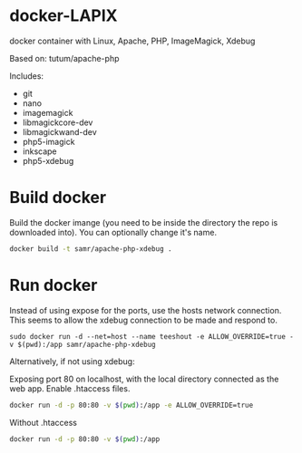 # docker-LAPIX
docker container with Linux, Apache, PHP, ImageMagick, Xdebug

Based on:
tutum/apache-php

Includes:
* git
* nano
* imagemagick
* libmagickcore-dev
* libmagickwand-dev
* php5-imagick
* inkscape
* php5-xdebug


# Build docker

Build the docker imange (you need to be inside the directory the repo is downloaded into). You can optionally change it's name.

``` sh
docker build -t samr/apache-php-xdebug .
```

# Run docker

Instead of using expose for the ports, use the hosts network connection. This seems to allow the xdebug connection to be made and respond to.

```
sudo docker run -d --net=host --name teeshout -e ALLOW_OVERRIDE=true -v $(pwd):/app samr/apache-php-xdebug
```

Alternatively, if not using xdebug:

Exposing port 80 on localhost, with the local directory connected as the web app. Enable .htaccess files.

``` sh
docker run -d -p 80:80 -v $(pwd):/app -e ALLOW_OVERRIDE=true
```

Without .htaccess
``` sh
docker run -d -p 80:80 -v $(pwd):/app
```
